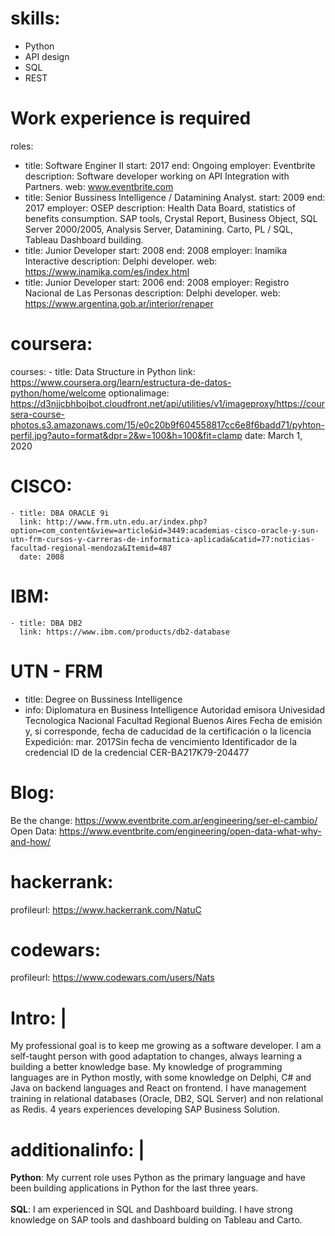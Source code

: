 # skills:
 - Python
 - API design
 - SQL
 - REST

# Work experience is required
roles:
 - title: Software Enginer II
   start: 2017
   end: Ongoing
   employer: Eventbrite
   description: Software developer working on API Integration with Partners. 
   web: www.eventbrite.com
 - title: Senior Bussiness Intelligence / Datamining Analyst.
   start: 2009
   end: 2017
   employer: OSEP
   description: Health Data Board, statistics of benefits consumption. SAP tools, Crystal Report, Business Object, SQL Server 2000/2005, Analysis Server, Datamining. Carto, PL / SQL, Tableau Dashboard building.
 - title: Junior Developer
   start: 2008
   end: 2008
   employer: Inamika Interactive
   description: Delphi developer.
   web: https://www.inamika.com/es/index.html
 - title: Junior Developer
   start: 2006
   end: 2008
   employer: Registro Nacional de Las Personas
   description: Delphi developer.
   web: https://www.argentina.gob.ar/interior/renaper

# coursera:
   courses:
    - title: Data Structure in Python
      link: https://www.coursera.org/learn/estructura-de-datos-python/home/welcome
      optionalimage: https://d3njjcbhbojbot.cloudfront.net/api/utilities/v1/imageproxy/https://coursera-course-photos.s3.amazonaws.com/15/e0c20b9f604558817cc6e8f6badd71/pyhton-perfil.jpg?auto=format&dpr=2&w=100&h=100&fit=clamp
      date: March 1, 2020
# CISCO:
    - title: DBA ORACLE 9i
      link: http://www.frm.utn.edu.ar/index.php?option=com_content&view=article&id=3449:academias-cisco-oracle-y-sun-utn-frm-cursos-y-carreras-de-informatica-aplicada&catid=77:noticias-facultad-regional-mendoza&Itemid=487
      date: 2008
# IBM:
    - title: DBA DB2
      link: https://www.ibm.com/products/db2-database
# UTN - FRM
   - title: Degree on Bussiness Intelligence
   - info: Diplomatura en Business Intelligence
    Autoridad emisora Univesidad Tecnologica Nacional Facultad Regional Buenos Aires
    Fecha de emisión y, si corresponde, fecha de caducidad de la certificación o la licencia Expedición: mar. 2017Sin fecha de vencimiento
    Identificador de la credencial ID de la credencial CER-BA217K79-204477

      
# Blog:
Be the change: https://www.eventbrite.com.ar/engineering/ser-el-cambio/
Open Data: https://www.eventbrite.com/engineering/open-data-what-why-and-how/

# hackerrank:
   profileurl: https://www.hackerrank.com/NatuC
# codewars:
   profileurl: https://www.codewars.com/users/Nats

# Intro: |
  My professional goal is to keep me growing as a software developer. I am a self-taught person with good adaptation to changes, always learning a building a better knowledge base.
  My knowledge of programming languages are in Python mostly, with some knowledge on Delphi, C# and Java on backend languages and React on frontend.
  I have management training in relational databases (Oracle, DB2, SQL Server) and non relational as Redis.
  4 years experiences developing SAP Business Solution.
# additionalinfo: |
   <strong>Python</strong>: My current role uses Python as the primary language and have been building applications in Python for the last three years. <br/><br/>
   <strong>SQL</strong>: I am experienced in SQL and Dashboard building. I have strong knowledge on SAP tools and dashboard bulding on Tableau and Carto.<br/><br/>
   

